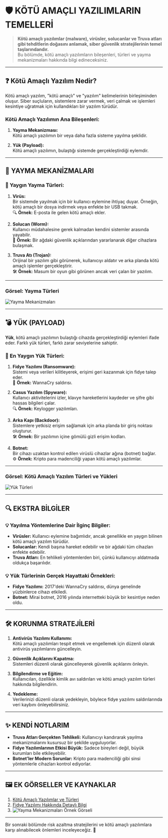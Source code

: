 # 🛡️ KÖTÜ AMAÇLI YAZILIMLARIN TEMELLERİ

> **Kötü amaçlı yazılımlar (malware), virüsler, solucanlar ve Truva atları gibi tehditlerin doğasını anlamak, siber güvenlik stratejilerinin temel taşlarındandır.**  
> Bu bölümde, kötü amaçlı yazılımların bileşenleri, türleri ve yayma mekanizmaları hakkında bilgi edineceksiniz.

---

## ❓ Kötü Amaçlı Yazılım Nedir?

Kötü amaçlı yazılım, "kötü amaçlı" ve "yazılım" kelimelerinin birleşiminden oluşur. Siber suçluların, sistemlere zarar vermek, veri çalmak ve işlemleri kesintiye uğratmak için kullandıkları bir yazılım türüdür.

### Kötü Amaçlı Yazılımın Ana Bileşenleri:
1. **Yayma Mekanizması:**  
   Kötü amaçlı yazılımın bir veya daha fazla sisteme yayılma şeklidir.  

2. **Yük (Payload):**  
   Kötü amaçlı yazılımın, bulaştığı sistemde gerçekleştirdiği eylemdir.

---

## 🚪 YAYMA MEKANİZMALARI

### 🎯 Yaygın Yayma Türleri:
1. **Virüs:**  
   Bir sistemde yayılmak için bir kullanıcı eylemine ihtiyaç duyar. Örneğin, kötü amaçlı bir dosya indirmek veya enfekte bir USB takmak.  
   🔍 **Örnek:** E-posta ile gelen kötü amaçlı ekler.

2. **Solucan (Worm):**  
   Kullanıcı müdahalesine gerek kalmadan kendini sistemler arasında yayabilir.  
   🔑 **Örnek:** Bir ağdaki güvenlik açıklarından yararlanarak diğer cihazlara bulaşmak.

3. **Truva Atı (Trojan):**  
   Orijinal bir yazılım gibi görünerek, kullanıcıyı aldatır ve arka planda kötü amaçlı işlemler gerçekleştirir.  
   🛠️ **Örnek:** Masum bir oyun gibi görünen ancak veri çalan bir yazılım.

---

### Görsel: Yayma Türleri
![Yayma Mekanizmaları](https://image.slidesharecdn.com/malwareanditstypes-190202054225/85/Malware-and-it-s-types-8-320.jpg)

---

## 💣 YÜK (PAYLOAD)

**Yük**, kötü amaçlı yazılımın bulaştığı cihazda gerçekleştirdiği eylemleri ifade eder. Farklı yük türleri, farklı zarar seviyelerine sahiptir.

### 🚨 En Yaygın Yük Türleri:

1. **Fidye Yazılımı (Ransomware):**  
   Sistemi veya verileri kilitleyerek, erişimi geri kazanmak için fidye talep eder.  
   🔑 **Örnek:** WannaCry saldırısı.

2. **Casus Yazılım (Spyware):**  
   Kullanıcı aktivitelerini izler, klavye hareketlerini kaydeder ve şifre gibi hassas bilgileri çalar.  
   🔍 **Örnek:** Keylogger yazılımları.

3. **Arka Kapı (Backdoor):**  
   Sistemlere yetkisiz erişim sağlamak için arka planda bir giriş noktası oluşturur.  
   🛠️ **Örnek:** Bir yazılımın içine gömülü gizli erişim kodları.

4. **Botnet:**  
   Bir cihazı uzaktan kontrol edilen virüslü cihazlar ağına (botnet) bağlar.  
   ⚙️ **Örnek:** Kripto para madenciliği yapan kötü amaçlı yazılımlar.

---

### Görsel: Kötü Amaçlı Yazılım Türleri ve Yükleri
![Yük Türleri](https://nordvpn.com/wp-content/uploads/blog-infographic-12-types-of-malware.svg)

---

## 🔍 EKSTRA BİLGİLER

### 💡 Yayılma Yöntemlerine Dair İlginç Bilgiler:
- **Virüsler:** Kullanıcı eylemine bağımlıdır, ancak genellikle en yaygın bilinen kötü amaçlı yazılım türüdür.  
- **Solucanlar:** Kendi başına hareket edebilir ve bir ağdaki tüm cihazları enfekte edebilir.  
- **Truva Atları:** En tehlikeli yöntemlerden biri, çünkü kullanıcıyı aldatmada oldukça başarılıdır.

### 💡 Yük Türlerinin Gerçek Hayattaki Örnekleri:
- **Fidye Yazılımı:** 2017'deki WannaCry saldırısı, dünya genelinde yüzbinlerce cihazı etkiledi.  
- **Botnet:** Mirai botnet, 2016 yılında internetteki büyük bir kesintiye neden oldu.

---

## 🛠️ KORUNMA STRATEJİLERİ

1. **Antivirüs Yazılımı Kullanımı:**  
   Kötü amaçlı yazılımları tespit etmek ve engellemek için düzenli olarak antivirüs yazılımlarını güncelleyin.

2. **Güvenlik Açıklarını Kapatma:**  
   Sistemleri düzenli olarak güncelleyerek güvenlik açıklarını önleyin.

3. **Bilgilendirme ve Eğitim:**  
   Kullanıcıları, özellikle kimlik avı saldırıları ve kötü amaçlı yazılım türleri hakkında bilgilendirin.

4. **Yedekleme:**  
   Verilerinizi düzenli olarak yedekleyin, böylece fidye yazılımı saldırılarında veri kaybını önleyebilirsiniz.

---

## ✨ KENDİ NOTLARIM

- **Truva Atları Gerçekten Tehlikeli:** Kullanıcıyı kandırarak yayılma mekanizmalarını kusursuz bir şekilde uyguluyorlar.  
- **Fidye Yazılımlarının Etkisi Büyük:** Sadece bireyleri değil, büyük kurumları bile etkileyebilir.  
- **Botnet’ler Modern Sorunlar:** Kripto para madenciliği gibi sinsi yöntemlerle cihazları kontrol ediyorlar.  

---

## 🖼️ EK GÖRSELLER VE KAYNAKLAR

1. [Kötü Amaçlı Yazılımlar ve Türleri](https://en.wikipedia.org/wiki/Malware)  
2. [Fidye Yazılımı Hakkında Detaylı Bilgi](https://www.cisa.gov/stopransomware)  
3. ![Yayma Mekanizmaları Örnek Görseli](https://media.geeksforgeeks.org/wp-content/uploads/20240723111038/Types-of-Malware.png)

---

Bir sonraki bölümde risk azaltma stratejilerini ve kötü amaçlı yazılımlara karşı alınabilecek önlemleri inceleyeceğiz. 🚀
